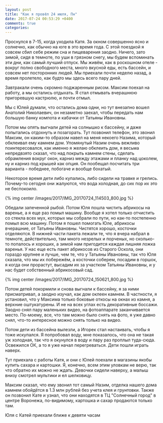 ```yaml
---
layout: post
title: "Как я провёл 24 июля, Пн"
date: 2017-07-24 00:53:29 +0400
comments: true
categories: 
---
```

Проснулся в 7-15, когда уходила Катя. За окном совершенно ясно и солнечно, как обычно на юге в это время года. С этой поездкой я совсем сбил себе режим сна и пищеварения заодно. Ничего, зато зимой, сидя в темноте, по уши в грязном снегу, мы будем вспоминать эти дни, как самый лучший отпуск. Мы живём, как в роскошном отеле - вокруг полно свободного места, много вкусной еды, есть бассейн, и совсем нет посторонних людей. Мы приехали почти неделю назад, а время пролетело, как будто мы здесь всего пару дней.

Завтракали очень скромно поджаренным рисом. Максим поехал на работу, а мы остались отдыхать. Я стал отмывать вчерашнюю пригоревшую кастрюлю, и почти отмыл.

Мы с Юлей думали, что остались дома одни, но тут внезапно вошел Анатолий Николаевич, он незаметно заехал, чтобы передать нам большую банку компота и кабачки от Татьяны Ивановны.

Потом мы опять выгнали детей на солнышко к бассейну, и даже попытались отдохнуть и позагорать. Тут позвонил телефон, это звонил Максим, он каким-то образом навел на меня некоего Назима, который обклеивал ему камнем дом. Упомянутый Назим очень вежливо поинтересовался, как именно я желаю обклеить дом, я весьма непредвзято сказал, что над покрыть камнем стены, сделать обрамления вокруг окон, карниз между этажами и планку над цоколем, ну и карниз под крышей как опция. Он пообещал посчитать три варианта - победнее, побогаче и вообще бохатый.

Некоторое время дети либо купались, либо сидели на травке и грелись. Почему-то сегодня они жалуются, что вода холодная, до сих пор их это не беспокоило.

{% img center /images/2017/IMG_20170724_114503_800.jpg %}

Обедали запеченной рыбой. Потом Юля пошла чистить абрикосы на варенье, а я еще раз помыл машину. Вообще я хотел только отчистить со стекла всех мух, которых мы собрали по пути, но как-то постепенно помыл всю машину. Потом я пошел помогать Юле, абрикосы вчерашние, от Татьяны Ивановны. Чистятся хорошо, косточки отделяются. В нижней части пакета лежали те, что я вчера набрал в темноте, действительно, там много незрелых и порченых, но сколько-то попалось и хороших, а зимой нам пригодится каждая лишняя ложка варенья. У нас еще есть пакет абрикосов из Старого Оскола, они гораздо крупнее и лучше, чем те, что у Татьяны Ивановны, так что Юля сказала, что мы их побережём, а косточки соберем, посадим в горшок, я когда они прорастут, высадим их за участком Татьяны Ивановны, и у нас будет собственный абрикосовый сад.

{% img center /images/2017/IMG_20170724_150621_800.jpg %}

Потом детей покормили и снова выгнали к бассейну, я за ними присматривал, а заодно изучал, как дом оклеен камнем. В частности, я установил, что у Максима только боковые откосы на окнах из камня, а верхние оштукатурены. И не на всех углах есть декоративные боссажи. Заодно снял пару маленьких видео, на фотоаппарате заканчивается место. По-моему, все, что там можно было снять на фото, я уже давно снял, что-то интересное можно снять только на видео.

Потом дети из бассейна вылезли, а Игорек стал настаивать, чтобы я тоже искупался. Я попробовал воду, мне показалось, что она не такая уж холодная, так что я окунулся в воду и пару раз проплыл туда-сюда. Освежился ОК, а то я уже начал перегреваться. Дети пошли играть наверх.

Тут приехала с работы Катя, и они с Юлей поехали в магазины якобы купить сахара и картошки. Я, конечно, всем этим уловкам не верю, так что обратно их можно не ждать. Девочки сидели наверху, а малыш внизу смотрел мультики и ел шелковицу.

Максим сказал, что ему звонил тот самый Назим, отделка нашего дома камнем обойдётся в 1.3 млн рублей без учета клея и грунтовки. Также он позвонил Кате и узнал, что они находятся в ТЦ "Солнечный город" в центре Воронежа, по-видимому, картошка и сахар продаются только там.



Юля с Катей приехали ближе к девяти часам